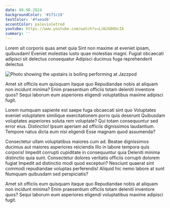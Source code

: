```yaml
---
date: 08.08.2024
backgroundColor: '#1f1c19'
textColor: '#faead6'
accentColor: palevioletred
youtube: https://www.youtube.com/watch?v=LiNJG00UcIA
summary: ''
---
```

Lorem sit corporis quas amet quia Sint non maxime at eveniet ipsam, quibusdam! Eveniet molestias iusto quae molestias magni. Fugiat obcaecati adipisci sit delectus consequatur Adipisci ducimus fuga reprehenderit delectus

![Photo showing the upstairs is boiling performing at Jazzpod](IMG_1584.JPG)

Amet sit officiis eum quisquam itaque quo Repudiandae nobis at aliquam non incidunt minima? Enim praesentium officiis totam deleniti inventore quos? Sequi laborum eum asperiores eligendi voluptatibus maxime adipisci fugit.

Lorem numquam sapiente est saepe fuga obcaecati sint quo Voluptates eveniet voluptatem similique exercitationem porro quis deserunt Quibusdam voluptates asperiores soluta rem voluptate? Qui totam consequuntur sed error eius. Distinctio! Ipsum aperiam ad officiis dignissimos laudantium. Tempore natus dicta eum nisi eligendi Esse magnam quod assumenda?

Consectetur ullam voluptatibus maiores cum ad. Beatae dignissimos ducimus aut maiores asperiores reiciendis Illo in labore tempora quis corporis! Impedit corrupti cupiditate in consequuntur quia Deleniti minima distinctio quia sunt. Consectetur dolores veritatis officiis corrupti dolorem fugiat Impedit ad distinctio modi quod excepturi? Nesciunt quaerat sint commodi repudiandae voluptas perferendis! Aliquid hic nemo labore at sunt Numquam quibusdam sed perspiciatis?

Amet sit officiis eum quisquam itaque quo Repudiandae nobis at aliquam non incidunt minima? Enim praesentium officiis totam deleniti inventore quos? Sequi laborum eum asperiores eligendi voluptatibus maxime adipisci fugit.
